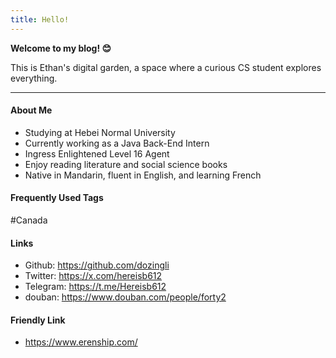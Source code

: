 ```yaml
---
title: Hello!
---
```

**Welcome to my blog! 😊**

This is Ethan's digital garden, a space where a curious CS student explores everything.

---

#### About Me

- Studying at Hebei Normal University
- Currently working as a Java Back-End Intern
- Ingress Enlightened Level 16 Agent
- Enjoy reading literature and social science books
- Native in Mandarin, fluent in English, and learning French

#### Frequently Used Tags

#Canada 

#### Links

- Github: https://github.com/dozingli
- Twitter: https://x.com/hereisb612
- Telegram: https://t.me/Hereisb612
- douban: https://www.douban.com/people/forty2

#### Friendly Link

- https://www.erenship.com/